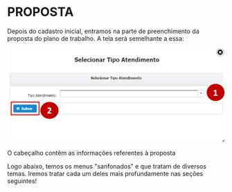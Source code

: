 # PROPOSTA

Depois do cadastro inicial, entramos na parte de preenchimento da proposta do plano de trabalho. A tela será semelhante a essa:

![](../../.gitbook/assets/image%20%2814%29.png)

O cabeçalho contêm as informações referentes à proposta

Logo abaixo, temos os menus "sanfonados" e que tratam de diversos temas. Iremos tratar cada um deles mais profundamente nas seções seguintes!






